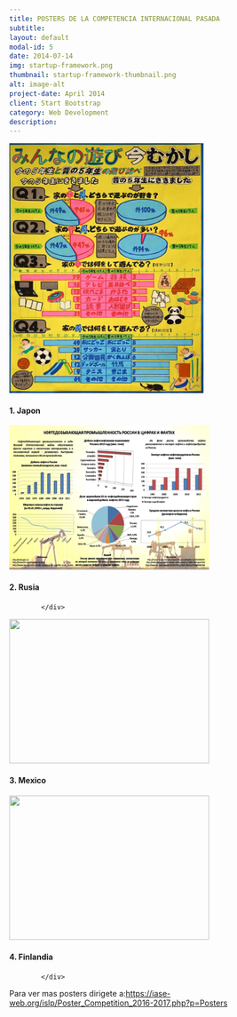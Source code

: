 ```yaml
---
title: POSTERS DE LA COMPETENCIA INTERNACIONAL PASADA
subtitle: 
layout: default
modal-id: 5
date: 2014-07-14
img: startup-framework.png
thumbnail: startup-framework-thumbnail.png
alt: image-alt
project-date: April 2014
client: Start Bootstrap
category: Web Development
description: 
---
```



 <div class="row text-left">
                <div class="col-md-6">
                    <img class="img-rounded img-responsibe" src="img/poster/japon.jpg" alt="" width="350" height="450">
                    <h4 class="service-heading">1. Japon</h4>
                </div>
                <div class="col-md-6">
                    <img class="img-rounded img-responsibe" src="img/poster/rusia.jpg" alt="" width="360" height="260">
                    <h4 class="service-heading">2. Rusia</h4>
                </div>
               
            </div>	
			

 <div class="row text-center">
                <div class="col-md-6">
                    <img class="img-rounded img-responsibe" src="img/poster/mexico.jpg" alt="" width="360" height="260">
                    <h4 class="service-heading">3. Mexico</h4>
                </div>
                <div class="col-md-6">
                    <img class="img-rounded img-responsibe" src="img/poster/finland.jpg" alt="" width="360" height="260">
                     <h4 class="service-heading">4. Finlandia</h4>
                </div>
               
            </div>
			
Para ver mas posters dirigete a:https://iase-web.org/islp/Poster_Competition_2016-2017.php?p=Posters			
					
			
